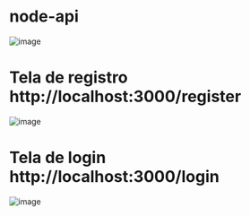 # node-api
![image](https://github.com/z4l1nux/node-api/assets/124527204/f4e740fc-bb93-472b-bc4e-aa9d3212caba)

# Tela de registro http://localhost:3000/register
![image](https://github.com/z4l1nux/node-api/assets/124527204/ef96e102-40b1-4513-a33b-360c91816609)

# Tela de login http://localhost:3000/login
![image](https://github.com/z4l1nux/node-api/assets/124527204/bedb7c7b-48e6-4260-aea5-36879af8d477)

